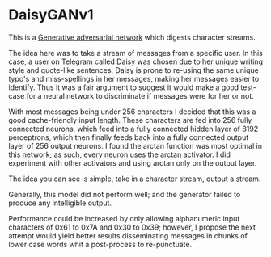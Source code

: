 # DaisyGANv1

This is a [Generative adversarial network](https://en.wikipedia.org/wiki/Generative_adversarial_network) which digests character streams.

The idea here was to take a stream of messages from a specific user. In this case, a user on Telegram called Daisy was chosen due to her unique writing style and quote-like sentences; Daisy is prone to re-using the same unique typo's and miss-spellings in her messages, making her messages easier to identify. Thus it was a fair argument to suggest it would make a good test-case for a neural network to discriminate if messages were for her or not.

With most messages being under 256 characters I decided that this was a good cache-friendly input length. These characters are fed into 256 fully connected neurons, which feed into a fully connected hidden layer of 8192 perceptrons, which then finally feeds back into a fully connected output layer of 256 output neurons. I found the arctan function was most optimal in this network; as such, every neuron uses the arctan activator. I did experiment with other activators and using arctan only on the output layer.

The idea you can see is simple, take in a character stream, output a stream.

Generally, this model did not perform well; and the generator failed to produce any intelligible output.

Performance could be increased by only allowing alphanumeric input characters of 0x61 to 0x7A and 0x30 to 0x39; however, I propose the next attempt would yield better results disseminating messages in chunks of lower case words whit a post-process to re-punctuate.
 
